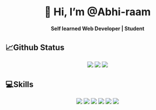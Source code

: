 
<h1 align="center">👋 Hi, I’m @Abhi-raam</h1>
<h4 align="center">Self learned Web Developer | Student</h4>

<!-- <div align="center" >
  <img   src="https://github-readme-stats.vercel.app/api?username=Abh-iram&show_icons=true&theme=radical" />
  <img  style="display:flex;align-item:center;" width="40%" src="https://github-readme-stats.vercel.app/api/top-langs/?username=Abh-iram&langs_count=8)](https://github.com/Abh-iram/github-readme-stats" />
</div> -->

<div align="center">
  <h2 align="left">📈Github Status</h2>
<img src="http://github-profile-summary-cards.vercel.app/api/cards/repos-per-language?username=Abhi-raam&theme=github_dark">
<img src="http://github-profile-summary-cards.vercel.app/api/cards/stats?username=Abhi-raam&theme=github_dark">
<img src="http://github-profile-summary-cards.vercel.app/api/cards/profile-details?username=Abhi-raam&theme=github_dark">
</div>


  

<!--- #LANGUAGES --->
<div align="center" margin="2rem">
  <h2 align="left">💻Skills</h2>

  <img src="https://img.shields.io/badge/html5-%23E34F26.svg?style=for-the-badge&logo=html5&logoColor=white"/>
  <img src="https://img.shields.io/badge/css3-%231572B6.svg?style=for-the-badge&logo=css3&logoColor=white"/>
  <img src="https://img.shields.io/badge/bootstrap-%23563D7C.svg?style=for-the-badge&logo=bootstrap&logoColor=white"/>
  <img src="https://img.shields.io/badge/MongoDB-%234ea94b.svg?style=for-the-badge&logo=mongodb&logoColor=white"/>
  <img src="https://img.shields.io/badge/express.js-%23404d59.svg?style=for-the-badge&logo=express&logoColor=%2361DAFB"/>
  <img src="https://img.shields.io/badge/node.js-6DA55F?style=for-the-badge&logo=node.js&logoColor=white"/>



</div>
